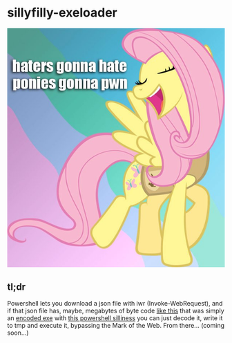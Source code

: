 # sillyfilly-exeloader
![pwnies-gonna-pwn](resources/pwnies.png)

## tl;dr
Powershell lets you download a json file with iwr (Invoke-WebRequest), and if that json file has, maybe, megabytes of byte code [like this](sillyfilly.json) that was simply an [encoded exe](shellexe/) with [this powershell silliness](encode_exe.ps1) you can just decode it, write it to tmp and execute it, bypassing the Mark of the Web.
From there... (coming soon...)